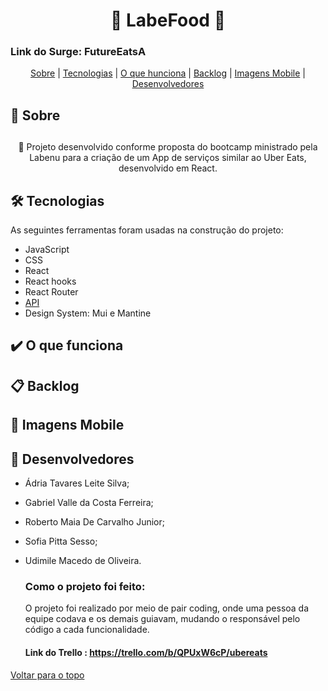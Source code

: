 <h1 align="center" id="top" border="none">🍔 LabeFood 🍔</h1>

### Link do Surge: <a hrer="" target="_blank">FutureEatsA</a>

<div align="center">
<a href="sobre">Sobre</a> | <a href="#tecnologias">Tecnologias</a> | <a href="#funciona">O que hunciona</a> | <a href="#nao-funciona">Backlog</a> | <a href='#img-mobile'>Imagens Mobile</a> | <a href="#devs">Desenvolvedores</a>
</div>

## <h2 id="sobre">📓 Sobre<h2>

<p align="center">🚀 Projeto desenvolvido conforme proposta do bootcamp ministrado pela Labenu para a criação de um App de serviços similar ao Uber Eats, desenvolvido em React.</p>


## <h2 id="tecnologias">🛠️ Tecnologias</h2> 
As seguintes ferramentas foram usadas na construção do projeto:

* JavaScript
* CSS
* React
* React hooks
* React Router
* <a href="https://documenter.getpostman.com/view/7549981/SWTEdGtT#intro" target="_blank">API</a>
* Design System: Mui e Mantine

## <h2 id="funciona">✔️ O que funciona</h2>

## <h2 id="nao-funciona">📋 Backlog</h2>

## <h2 id="img-mobile">📱 Imagens Mobile</h2>
  
## <h2 id="devs">💼 Desenvolvedores</h2>
- Ádria Tavares Leite Silva;
- Gabriel Valle da Costa Ferreira;
- Roberto Maia De Carvalho Junior;
- Sofia Pitta Sesso;
- Udimile Macedo de Oliveira.
  
    ### Como o projeto foi feito:
  O projeto foi realizado por meio de pair coding, onde uma pessoa da equipe codava e os demais guiavam, mudando o responsável pelo código a cada funcionalidade.
 
    #### Link do Trello : https://trello.com/b/QPUxW6cP/ubereats

<a href='#top'>Voltar para o topo</a>

